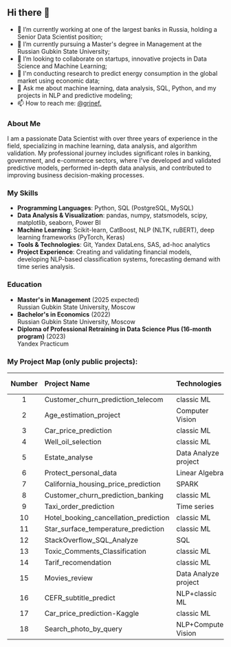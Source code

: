 ## Hi there 👋

- 🔭 I’m currently working at one of the largest banks in Russia, holding a Senior Data Scientist position;
- 🌱 I’m currently pursuing a Master's degree in Management at the Russian Gubkin State University;
- 👯 I’m looking to collaborate on startups, innovative projects in Data Science and Machine Learning;
- 🤔 I'm conducting research to predict energy consumption in the global market using economic data;
- 💬 Ask me about machine learning, data analysis, SQL, Python, and my projects in NLP and predictive modeling;
- 📫 How to reach me: [@grinef.](https://t.me/grinef)

### About Me
I am a passionate Data Scientist with over three years of experience in the field, specializing in machine learning, data analysis, and algorithm validation. My professional journey includes significant roles in banking, government, and e-commerce sectors, where I've developed and validated predictive models, performed in-depth data analysis, and contributed to improving business decision-making processes.

### My Skills
- **Programming Languages**: Python, SQL (PostgreSQL, MySQL)
- **Data Analysis & Visualization**: pandas, numpy, statsmodels, scipy, matplotlib, seaborn, Power BI
- **Machine Learning**: Scikit-learn, CatBoost, NLP (NLTK, ruBERT), deep learning frameworks (PyTorch, Keras)
- **Tools & Technologies**: Git, Yandex DataLens, SAS, ad-hoc analytics
- **Project Experience**: Creating and validating financial models, developing NLP-based classification systems, forecasting demand with time series analysis.

### Education
- **Master's in Management** (2025 expected)  
  Russian Gubkin State University, Moscow
- **Bachelor's in Economics** (2022)  
  Russian Gubkin State University, Moscow
- **Diploma of Professional Retraining in Data Science Plus (16-month program)** (2023)  
  Yandex Practicum

### My Project Map (only public projects):
|Number|Project Name|Technologies|Main Results
|:-:|:-|:-|:-|
|1|Customer_churn_prediction_telecom|classic ML|-|
|2|Age_estimation_project|Computer Vision|-|
|3|Car_price_prediction|classic ML|-|
|4|Well_oil_selection|classic ML|-|
|5|Estate_analyse|Data Analyze project|-|
|6|Protect_personal_data|Linear Algebra|-|
|7|California_housing_price_prediction|SPARK|-|
|8|Customer_churn_prediction_banking|classic ML|-|
|9|Taxi_order_prediction|Time series|-|
|10|Hotel_booking_cancellation_prediction|classic ML|-|
|11|Star_surface_temperature_prediction|classic ML|-|
|12|StackOverflow_SQL_Analyze|SQL|-|
|13|Toxic_Comments_Classification|classic ML|-|
|14|Tarif_recomendation|classic ML|-|
|15|Movies_review|Data Analyze project|-|
|16|CEFR_subtitle_predict|NLP+classic ML|-|
|17|Car_price_prediction-Kaggle |classic ML|-|
|18|Search_photo_by_query|NLP+Computer Vision|-|




